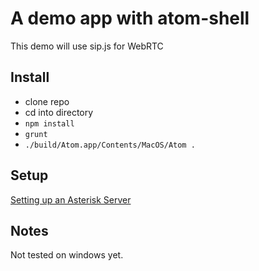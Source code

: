 # A demo app with atom-shell
This demo will use sip.js for WebRTC

## Install
* clone repo
* cd into directory
* `npm install`
* `grunt`
* `./build/Atom.app/Contents/MacOS/Atom .`

## Setup
[Setting up an Asterisk Server](https://github.com/jwoertink/webrtc-demo)

## Notes
Not tested on windows yet. 
